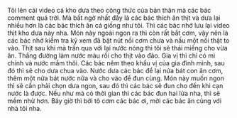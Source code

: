 Tôi lên cái video cá kho dưa theo công thức của bản thân mà các bác comment quá trời. Mà bất ngờ nhất đấy là các bác thích ăn thịt và dưa lại nhiều hơn là các bác thích ăn cá giống như tôi. Thì các bác nhớ lưu lại video thịt kho dưa này nha. Món này ngoài ngon ra thì còn rất bắt cơm, vậy nên là các bác nhớ kiểm tra kỹ xem đã bật nút nồi cơm chưa và nấu một nồi thật to vào. Thịt sau khi mà trần qua với lại nước nóng thì tôi sẽ thái miếng cho vừa ăn. Thắng đường làm nước màu rồi cho thịt vào đảo. Gia vị thì chỉ có mì chính và nước mắm thôi. Các bác nêm theo khẩu vị của gia đình mình, sau đó thì sẽ cho dưa chua vào. Nước dưa các bác để lại nửa bát con ăn cơm, thêm một nửa bát nước nữa và cho vào để đun cùng. Món này muốn ngon thì sẽ cần phải chọn dưa ngon, sau đó thì các bác sẽ đun cho đến khi cạn nước là được. Nếu như mà có thời gian thì các bác đun hai lửa nha, thì sẽ mềm nhừ hơn. Bây giờ thì bới tô cơm các bác ơi, mời các bác ăn cùng với nhà tôi nha.